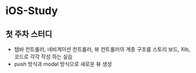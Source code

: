 # iOS-Study

## 첫 주차 스터디

- 탭바 컨트롤러, 네비게이션 컨트롤러, 뷰 컨트롤러의 계층 구조를 스토리 보드, Xib, 코드로 각각 작성 하는 실습
- push 방식과 modal 방식으로 새로운 뷰 생성
